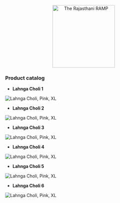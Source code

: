 <div align="center">
     <img height="200" src="./assets/image/logo.png" alt="The Rajasthani RAMP" title="The Rajasthani RAMP">
</div>

### Product catalog

- **Lahnga Choli 1**

![Lahnga Choli, Pink, XL](./assets/image/catalog/2018090301.main.jpg "Lahnga Choli, Pink, XL")


- **Lahnga Choli 2**

![Lahnga Choli, Pink, XL](./assets/image/catalog/2018090302.main.jpg "Lahnga Choli, Pink, XL")


- **Lahnga Choli 3**

![Lahnga Choli, Pink, XL](./assets/image/catalog/2018090303.main.jpg "Lahnga Choli, Pink, XL")


- **Lahnga Choli 4**

![Lahnga Choli, Pink, XL](./assets/image/catalog/2018090304.main.jpg "Lahnga Choli, Pink, XL")


- **Lahnga Choli 5**

![Lahnga Choli, Pink, XL](./assets/image/catalog/2018090305.main.jpg "Lahnga Choli, Pink, XL")


- **Lahnga Choli 6**

![Lahnga Choli, Pink, XL](./assets/image/catalog/2018090306.main.jpg "Lahnga Choli, Pink, XL")
